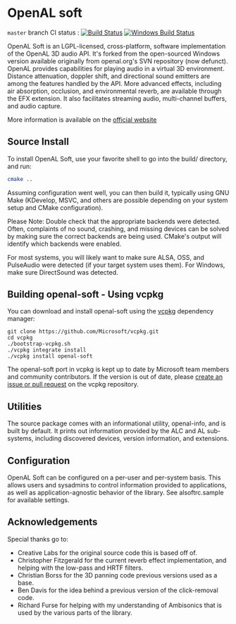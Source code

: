 OpenAL soft
===========

`master` branch CI status :  [![Build Status](https://travis-ci.org/kcat/openal-soft.svg?branch=master)](https://travis-ci.org/kcat/openal-soft) [![Windows Build Status](https://ci.appveyor.com/api/projects/status/github/kcat/openal-soft?branch=master&svg=true)](https://ci.appveyor.com/api/projects/status/github/kcat/openal-soft?branch=master&svg=true)

OpenAL Soft is an LGPL-licensed, cross-platform, software implementation of the OpenAL 3D audio API. It's forked from the open-sourced Windows version available originally from openal.org's SVN repository (now defunct).
OpenAL provides capabilities for playing audio in a virtual 3D environment. Distance attenuation, doppler shift, and directional sound emitters are among the features handled by the API. More advanced effects, including air absorption, occlusion, and environmental reverb, are available through the EFX extension. It also facilitates streaming audio, multi-channel buffers, and audio capture.

More information is available on the [official website](http://openal-soft.org/)

Source Install
-------------
To install OpenAL Soft, use your favorite shell to go into the build/
directory, and run:

```bash
cmake ..
```

Assuming configuration went well, you can then build it, typically using GNU
Make (KDevelop, MSVC, and others are possible depending on your system setup
and CMake configuration).

Please Note: Double check that the appropriate backends were detected. Often,
complaints of no sound, crashing, and missing devices can be solved by making
sure the correct backends are being used. CMake's output will identify which
backends were enabled.

For most systems, you will likely want to make sure ALSA, OSS, and PulseAudio
were detected (if your target system uses them). For Windows, make sure
DirectSound was detected.


Building openal-soft - Using vcpkg
----------------------------------

You can download and install openal-soft using the [vcpkg](https://github.com/Microsoft/vcpkg) dependency manager:

    git clone https://github.com/Microsoft/vcpkg.git
    cd vcpkg
    ./bootstrap-vcpkg.sh
    ./vcpkg integrate install
    ./vcpkg install openal-soft

The openal-soft port in vcpkg is kept up to date by Microsoft team members and community contributors. If the version is out of date, please [create an issue or pull request](https://github.com/Microsoft/vcpkg) on the vcpkg repository.

Utilities
---------
The source package comes with an informational utility, openal-info, and is
built by default. It prints out information provided by the ALC and AL sub-
systems, including discovered devices, version information, and extensions.


Configuration
-------------

OpenAL Soft can be configured on a per-user and per-system basis. This allows
users and sysadmins to control information provided to applications, as well
as application-agnostic behavior of the library. See alsoftrc.sample for
available settings.


Acknowledgements
----------------

Special thanks go to:

 - Creative Labs for the original source code this is based off of.
 - Christopher Fitzgerald for the current reverb effect implementation, and
helping with the low-pass and HRTF filters.
 - Christian Borss for the 3D panning code previous versions used as a base.
 - Ben Davis for the idea behind a previous version of the click-removal code.
 - Richard Furse for helping with my understanding of Ambisonics that is used by
the various parts of the library.
